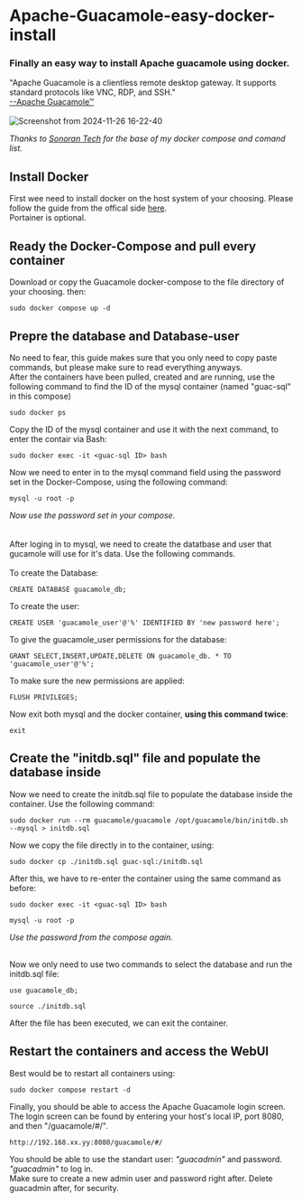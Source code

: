 # Apache-Guacamole-easy-docker-install
### Finally an easy way to install Apache guacamole using docker. <br />
"Apache Guacamole is a clientless remote desktop gateway. It supports standard protocols like VNC, RDP, and SSH." <br /> [--Apache Guacamole™](https://guacamole.apache.org) <br />  <br /> 
![Screenshot from 2024-11-26 16-22-40](https://github.com/user-attachments/assets/4bb5413f-8358-4aa5-b462-494e88a4ad5b)

*Thanks to [Sonoran Tech](https://www.youtube.com/@SonoranTech-hf5hf) for the base of my docker compose and comand list.*

## Install Docker
First wee need to install docker on the host system of your choosing. Please follow the guide from the offical side [here](https://docs.docker.com/engine/install/).<br />
Portainer is optional.

## Ready the Docker-Compose and pull every container
Download or copy the Guacamole docker-compose to the file directory of your choosing. then:

```
sudo docker compose up -d
```
## Prepre the database and  Database-user
No need to fear, this guide makes sure that you only need to copy paste commands, but please make sure to read everything anyways.<br />
After the containers have been pulled, created and are running, use the following command to find the ID of the mysql container (named "guac-sql" in this compose) 

```
sudo docker ps
```
Copy the ID of the mysql container and use it with the next command, to enter the contair via Bash:

```
sudo docker exec -it <guac-sql ID> bash
```
Now we need to enter in to the mysql command field using the password set in the Docker-Compose, using the following command:

```
mysql -u root -p 
```
*Now use the password set in your compose.* <br /> <br /> <br />
After loging in to mysql, we need to create the datatbase and user that gucamole will use for it's data. Use the following commands.<br /> <br />
To create the Database:
```
CREATE DATABASE guacamole_db;
```
To create the user:
```
CREATE USER 'guacamole_user'@'%' IDENTIFIED BY 'new password here';
```
To give the guacamole_user permissions for the database:
```
GRANT SELECT,INSERT,UPDATE,DELETE ON guacamole_db. * TO 'guacamole_user'@'%';
```

To make sure the new permissions are applied:
```
FLUSH PRIVILEGES;
```

Now exit both mysql and the docker container, **using this command twice**:
```
exit
```
## Create the "initdb.sql" file and populate the database inside
Now we need to create the initdb.sql file to populate the database inside the container. Use the following command:
```
sudo docker run --rm guacamole/guacamole /opt/guacamole/bin/initdb.sh --mysql > initdb.sql
```
Now we copy the file directly in to the container, using:
```
sudo docker cp ./initdb.sql guac-sql:/initdb.sql
```
After this, we have to re-enter the container using the same command as before:
```
sudo docker exec -it <guac-sql ID> bash
```
```
mysql -u root -p 
```
*Use the password from the compose again.* <br /> <br />

Now we only need to use two commands to select the database and run the initdb.sql file:
```
use guacamole_db;
```
```
source ./initdb.sql
```

After the file has been executed, we can exit the container.
## Restart the containers and access the WebUI
Best would be to restart all containers using:

```
sudo docker compose restart -d
```
Finally, you should be able to access the Apache Guacamole login screen. <br />
The login screen can be found by entering your host's local IP, port 8080, and then "/guacamole/#/".

```
http://192.168.xx.yy:8080/guacamole/#/
```
You should be able to use the standart user: *"guacadmin"* and password. *"guacadmin"* to log in.  <br />
Make sure to create a new admin user and password right after. Delete guacadmin after, for security.
